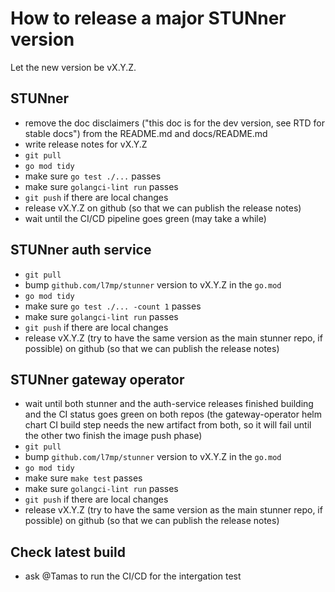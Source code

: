 # How to release a major STUNner version

Let the new version be vX.Y.Z.

## STUNner

- remove the doc disclaimers ("this doc is for the dev version, see RTD for stable docs") from the
  README.md and docs/README.md
- write release notes for vX.Y.Z
- `git pull`
- `go mod tidy`
- make sure `go test ./...` passes
- make sure `golangci-lint run` passes
- `git push` if there are local changes
- release vX.Y.Z on github (so that we can publish the release notes)
- wait until the CI/CD pipeline goes green (may take a while)

## STUNner auth service

- `git pull`
- bump `github.com/l7mp/stunner` version to vX.Y.Z  in the `go.mod`
- `go mod tidy`
- make sure `go test ./... -count 1` passes
- make sure `golangci-lint run` passes
- `git push` if there are local changes
- release vX.Y.Z (try to have the same version as the main stunner repo, if possible) on github (so
  that we can publish the release notes)

## STUNner gateway operator

- wait until both stunner and the auth-service releases finished building and the CI status goes
  green on both repos (the gateway-operator helm chart CI build step needs the new artifact from
  both, so it will fail until the other two finish the image push phase)
- `git pull`
- bump `github.com/l7mp/stunner` version to vX.Y.Z in the `go.mod`
- `go mod tidy`
- make sure `make test` passes
- make sure `golangci-lint run` passes
- `git push` if there are local changes
- release vX.Y.Z (try to have the same version as the main stunner repo, if possible) on github (so
  that we can publish the release notes)

## Check latest build

- ask @Tamas to run the CI/CD for the intergation test 
